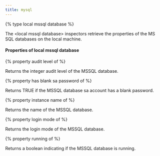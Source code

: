 ```yaml
---
title: mysql
---
```


{% type local mssql database %}

The &lt;local mssql database&gt; inspectors retrieve the properties of the MS SQL databases on the local machine.

#### Properties of local mssql database

{% property audit level of <local mssql database> %}

Returns the integer audit level of the MSSQL database.

{% property has blank sa password of <local mssql database> %}

Returns TRUE if the MSSQL database sa account has a blank password.

{% property instance name of <local mssql database> %}

Returns the name of the MSSQL database.

{% property login mode of <local mssql database> %}

Returns the login mode of the MSSQL database.

{% property running of <local mssql database> %}

Returns a boolean indicating if the MSSQL database is running.

